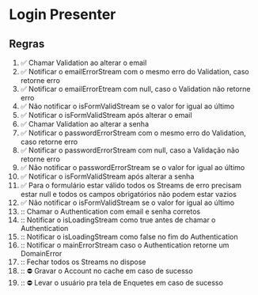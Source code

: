 # Login Presenter

## Regras
1. :white_check_mark: Chamar Validation ao alterar o email
2. :white_check_mark: Notificar o emailErrorStream com o mesmo erro do Validation, caso retorne erro
3. :white_check_mark: Notificar o emailErrorEtream com null, caso o Validation não retorne erro
4. :white_check_mark: Não notificar o isFormValidStream se o valor for igual ao último
5. :white_check_mark: Notificar o isFormValidStream após alterar o email
6. :white_check_mark: Chamar Validation ao alterar a senha
7. :white_check_mark: Notificar o passwordErrorStream com o mesmo erro do Validation, caso retorne erro
8. :white_check_mark: Notificar o passwordErrorStream com null, caso a Validação não retorne erro
9. :white_check_mark: Não notificar o passwordErrorStream se o valor for igual ao último
10. :white_check_mark: Notificar o isFormValidStream após alterar a senha
11. :white_check_mark: Para o formulário estar válido todos os Streams de erro precisam estar null e todos os campos obrigatórios não podem estar vazios
12. :white_check_mark: Não notificar o isFormValidStream se o valor for igual ao último
13. :: Chamar o Authentication com email e senha corretos
14. :: Notificar o isLoadingStream como true antes de chamar o Authentication
15. :: Notificar o isLoadingStream como false no fim do Authentication
16. :: Notificar o mainErrorStream caso o Authentication retorne um DomainError
17. :: Fechar todos os Streams no dispose
18. :: :no_entry: Gravar o Account no cache em caso de sucesso
19. :: :no_entry: Levar o usuário pra tela de Enquetes em caso de sucesso